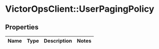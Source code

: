 # VictorOpsClient::UserPagingPolicy

## Properties

| Name | Type | Description | Notes |
| ---- | ---- | ----------- | ----- |
